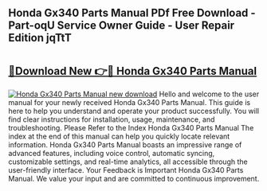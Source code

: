 ## Honda Gx340 Parts Manual PDf Free Download - Part-oqU Service Owner Guide - User Repair Edition jqTtT

# <h2><a href="http://bc16383.oget.top/?id=Honda+Gx340+Parts+Manual">🔗Download New 👉🔴 Honda Gx340 Parts Manual</a></h2>

[![Honda Gx340 Parts Manual new download](https://i.imgur.com/5g1atiW.png)](http://bc16383.oget.top/?id=Honda+Gx340+Parts+Manual)
Hello and welcome to the user manual for your newly received Honda Gx340 Parts Manual. This guide is here to help you understand and operate your product successfully. You will find clear instructions for installation, usage, maintenance, and troubleshooting. Please Refer to the Index Honda Gx340 Parts Manual The index at the end of this manual can help you quickly locate relevant information. Honda Gx340 Parts Manual boasts an impressive range of advanced features, including voice control, automatic syncing, customizable settings, and real-time analytics, all accessible through the user-friendly interface. Your Feedback is Important Honda Gx340 Parts Manual. We value your input and are committed to continuous improvement.
